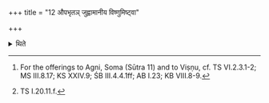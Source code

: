 +++
title = "12 औपभृतञ् जुह्वामानीय विष्णुमिष्ट्वा"

+++

<details><summary>थिते</summary>

12. Having poured the ghee from the Upabhr̥t into the Juhū, having offered (a libation of it) to Viṣņu,[^1] having stepped back with yā te agne ayāśayā tanūḥ...[^2] he offers the Upasad offering by means of the spoon.  

[^1]: For the offerings to Agni, Soma (Sūtra 11) and to Viṣṇu, cf. TS VI.2.3.1-2; MS III.8.17; KS XXIV.9; ŚB III.4.4.1ff; AB I.23; KB VIII.8-9.  

[^2]: TS I.20.11.f.  

</details>
